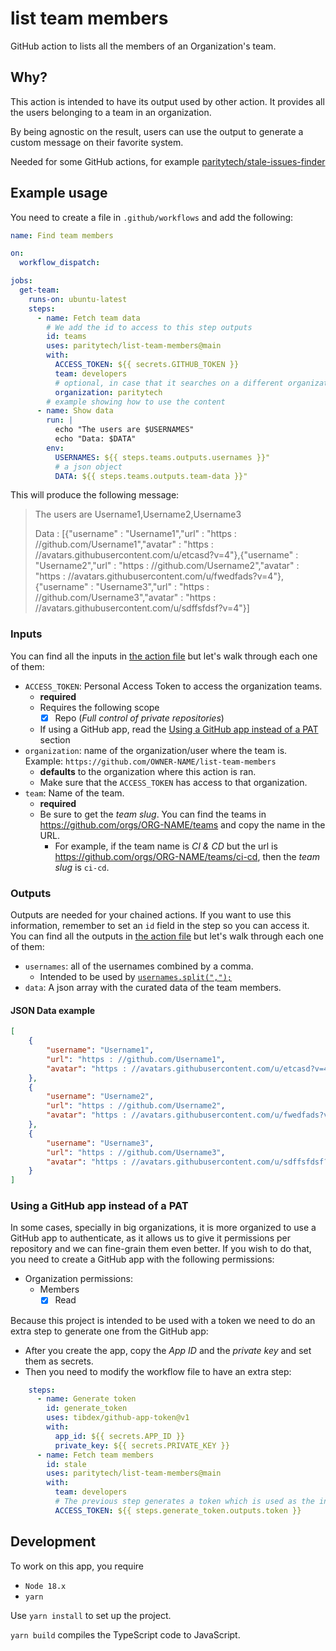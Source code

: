 
# list team members
GitHub action to lists all the members of an Organization's team.

## Why?

This action is intended to have its output used by other action. It provides all the users belonging to a team in an organization.

By being agnostic on the result, users can use the output to generate a custom message on their favorite system.

Needed for some GitHub actions, for example [paritytech/stale-issues-finder](https://github.com/paritytech/stale-issues-finder)

## Example usage

You need to create a file in `.github/workflows` and add the following:

```yml
name: Find team members

on:
  workflow_dispatch:

jobs:
  get-team:
    runs-on: ubuntu-latest
    steps:
      - name: Fetch team data
        # We add the id to access to this step outputs
        id: teams
        uses: paritytech/list-team-members@main
        with:
          ACCESS_TOKEN: ${{ secrets.GITHUB_TOKEN }}
          team: developers
          # optional, in case that it searches on a different organization
          organization: paritytech
        # example showing how to use the content
      - name: Show data
        run: |
          echo "The users are $USERNAMES"
          echo "Data: $DATA"
        env:
          USERNAMES: ${{ steps.teams.outputs.usernames }}"
          # a json object
          DATA: ${{ steps.teams.outputs.team-data }}"
```

This will produce the following message:

> The users are Username1,Username2,Username3
> 
> Data :  [{"username" : "Username1","url" : "https : //github.com/Username1","avatar" : "https : //avatars.githubusercontent.com/u/etcasd?v=4"},{"username" : "Username2","url" : "https : //github.com/Username2","avatar" : "https : //avatars.githubusercontent.com/u/fwedfads?v=4"},{"username" : "Username3","url" : "https : //github.com/Username3","avatar" : "https : //avatars.githubusercontent.com/u/sdffsfdsf?v=4"}]

### Inputs
You can find all the inputs in [the action file](./action.yml) but let's walk through each one of them:

- `ACCESS_TOKEN`: Personal Access Token to access the organization teams.
  - **required**
  - Requires the following scope 
    - [x] Repo (_Full control of private repositories_) 
  - If using a GitHub app, read the [Using a GitHub app instead of a PAT](#using-a-github-app-instead-of-a-pat) section
- `organization`: name of the organization/user where the team is. Example: `https://github.com/OWNER-NAME/list-team-members`
  - **defaults** to the organization where this action is ran.
  - Make sure that the `ACCESS_TOKEN` has access to that organization.
- `team`: Name of the team.
  - **required**
  - Be sure to get the _team slug_. You can find the teams in https://github.com/orgs/ORG-NAME/teams and copy the name in the URL.
    - For example, if the team name is _CI & CD_ but the url is https://github.com/orgs/ORG-NAME/teams/ci-cd, then the _team slug_ is `ci-cd`.

### Outputs
Outputs are needed for your chained actions. If you want to use this information, remember to set an `id` field in the step so you can access it.
You can find all the outputs in [the action file](./action.yml) but let's walk through each one of them:
- `usernames`: all of the usernames combined by a comma. 
  - Intended to be used by [`usernames.split(",");`](https://www.w3schools.com/jsref/jsref_split.asp)
- `data`: A json array with the curated data of the team members.

#### JSON Data example
```json
[
    {
        "username": "Username1",
        "url": "https : //github.com/Username1",
        "avatar": "https : //avatars.githubusercontent.com/u/etcasd?v=4"
    },
    {
        "username": "Username2",
        "url": "https : //github.com/Username2",
        "avatar": "https : //avatars.githubusercontent.com/u/fwedfads?v=4"
    },
    {
        "username": "Username3",
        "url": "https : //github.com/Username3",
        "avatar": "https : //avatars.githubusercontent.com/u/sdffsfdsf?v=4"
    }
]
```

### Using a GitHub app instead of a PAT
In some cases, specially in big organizations, it is more organized to use a GitHub app to authenticate, as it allows us to give it permissions per repository and we can fine-grain them even better. If you wish to do that, you need to create a GitHub app with the following permissions:
- Organization permissions:
	- Members
		- [x] Read

Because this project is intended to be used with a token we need to do an extra step to generate one from the GitHub app:
- After you create the app, copy the *App ID* and the *private key* and set them as secrets.
- Then you need to modify the workflow file to have an extra step:
```yml
    steps:
      - name: Generate token
        id: generate_token
        uses: tibdex/github-app-token@v1
        with:
          app_id: ${{ secrets.APP_ID }}
          private_key: ${{ secrets.PRIVATE_KEY }}
      - name: Fetch team members
        id: stale
        uses: paritytech/list-team-members@main
        with:
          team: developers
          # The previous step generates a token which is used as the input for this action
          ACCESS_TOKEN: ${{ steps.generate_token.outputs.token }}
```

## Development
To work on this app, you require
- `Node 18.x`
- `yarn`

Use `yarn install` to set up the project.

`yarn build` compiles the TypeScript code to JavaScript.
